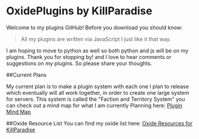 # OxidePlugins by KillParadise
Welcome to my plugins GitHub! Before you download you should know:
>All my plugins are written via JavaScript
I just like it that way.

I am hoping to move to python as well so both python and js will be on my plugins. Thank you for stopping by! and I love to hear comments or suggestions on my plugins. So please share your thoughts. 

##Current Plans

My current plan is to make a plugin system with each one I plan to release which eventually will all work together, in order to create one large system for servers. This system is called the "Faction and Territory System" you can check out a mind map for what I am currently Planning here: [Plugin Mind Map](http://mind42.com/public/c5d7c691-5155-4cf2-a556-8be1d1ea2de4 "Mind Map")

##Oxide Resource List
You can find my oxide list here: [Oxide Resources for KillParadise](http://forum.rustoxide.com/resources/authors/killparadise.49026/ "My Oxide Resources") 
